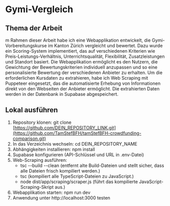 # Gymi-Vergleich

## Thema der Arbeit
m Rahmen dieser Arbeit habe ich eine Webapplikation entwickelt, die Gymi-Vorbereitungskurse im Kanton Zürich vergleicht und bewertet. Dazu wurde ein Scoring-System implementiert, das auf verschiedenen Kriterien wie Preis-Leistungs-Verhältnis, Unterrichtsqualität, Flexibilität, Zusatzleistungen und Standort basiert. Die Webapplikation ermöglicht es den Nutzern, die Gewichtung der Bewertungskriterien individuell anzupassen und so eine personalisierte Bewertung der verschiedenen Anbieter zu erhalten. Um die erforderlichen Kursdaten zu extrahieren, habe ich Web Scraping mit Puppeteer eingesetzt, das die automatisierte Erhebung von Informationen direkt von den Webseiten der Anbieter ermöglicht. Die extrahierten Daten werden in der Datenbank in Supabase abgespeichert.

## Lokal ausführen
1. Repository klonen: git clone [https://github.com/DEIN_REPOSITORY_LINK.git](https://github.com/TamStefBFH/tamStefBFH-crowdfunding-comparison.git)
2. In das Verzeichnis wechseln: cd DEIN_REPOSITORY_NAME
3. Abhängigkeiten installieren: npm install
4. Supabase konfigurieren (API-Schlüssel und URL in .env-Datei)
5. Web-Scraping ausführen:
   - tsc --build --clean (entfernt alte Build-Dateien und stellt sicher, dass alle Dateien frisch kompiliert werden.)
   - tsc (kompiliert alle TypeScript-Dateien zu JavaScript.)
   - node dist/app/scraping/scraper.js (führt das kompilierte JavaScript-Scraping-Skript aus.)
6. Webapplikation starten: npm run dev
7. Anwendung unter http://localhost:3000 testen

